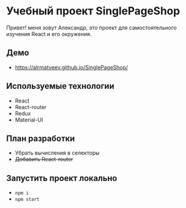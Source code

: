 # Учебный проект SinglePageShop

Привет! меня зовут Александр, это проект для самостоятельного изучения React и его окружения.

## Демо

- https://alrmatveev.github.io/SinglePageShop/

## Используемые технологии

- React
- React-router
- Redux
- Material-UI

## План разработки

- Убрать вычисления в селекторы
- ~~Добавить React-router~~

## Запустить проект локально

- `npm i`
- `npm start`
